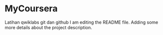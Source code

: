 # MyCoursera
Latihan qwiklabs git dan github
I am editing the README file. Adding some more details about the project description.
